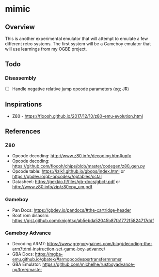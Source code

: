 # mimic
## Overview
This is another experimental emulator that will attempt to emulate a few different retro systems. The first system will be a Gameboy emulator that will use learnings from my OGBE project.

## Todo
### Disassembly
-[ ] Handle negative relative jump opcode parameters (eg; JR)

## Inspirations
* Z80 - https://floooh.github.io/2017/12/10/z80-emu-evolution.html

## References
### Z80
* Opcode decoding: http://www.z80.info/decoding.htm#upfx
* Opcode decoding: https://github.com/floooh/chips/blob/master/codegen/z80_gen.py
* Opcode table: https://izik1.github.io/gbops/index.html or https://gbdev.io/gb-opcodes//optables/octal
* Datasheet: https://gekkio.fi/files/gb-docs/gbctr.pdf or http://www.z80.info/zip/z80cpu_um.pdf

### Gameboy
* Pan Docs: https://gbdev.io/pandocs/#the-cartridge-header
* Boot rom disassm: https://gist.github.com/knightsc/ab5ebda52045b87fa1772f5824717ddf

### Gameboy Advance
* Decoding ARM7: https://www.gregorygaines.com/blog/decoding-the-arm7tdmi-instruction-set-game-boy-advance/
* GBA Docs: https://mgba-emu.github.io/gbatek/#armopcodespsrtransfermrsmsr
* GBA Emulator: https://github.com/michelhe/rustboyadvance-ng/tree/master
